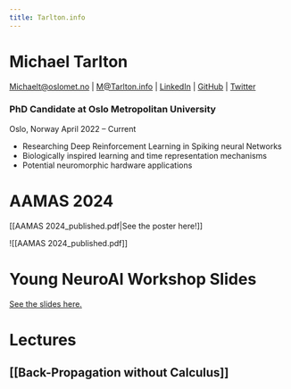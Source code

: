 ```yaml
---
title: Tarlton.info
---
```

# Michael Tarlton

Michaelt@oslomet.no | 
M@Tarlton.info | 
[LinkedIn](https://www.linkedin.com/in/m-tarlton/) | 
[GitHub](https://github.com/MichaTarlton) | 
[Twitter](https://twitter.com/michaeta)
### PhD Candidate at Oslo Metropolitan University
Oslo, Norway
April 2022 – Current
- Researching Deep Reinforcement Learning in Spiking neural Networks  
- Biologically inspired learning and time representation mechanisms
- Potential neuromorphic hardware applications

# AAMAS 2024
[[AAMAS 2024_published.pdf|See the poster here!]]

![[AAMAS 2024_published.pdf]]


# Young NeuroAI Workshop Slides
[See the slides here.](slides)

# Lectures
## [[Back-Propagation without Calculus]]
